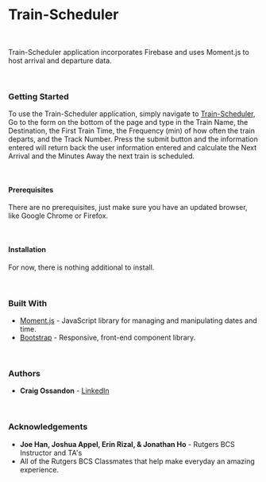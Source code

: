 # Train-Scheduler
<br>
<p>Train-Scheduler application incorporates Firebase and uses Moment.js to host arrival and departure data.</p>
<br>
<h3>Getting Started</h3>
<p>To use the Train-Scheduler application, simply navigate to <a href="https://sandman105.github.io/Train-Scheduler" rel="nofollow">Train-Scheduler</a>, Go to the form on the bottom of the page and type in the Train Name, the Destination, the First Train Time, the Frequency (min) of how often the train departs, and the Track Number. Press the submit button and the information entered will return back the user information entered and calculate the Next Arrival and the Minutes Away the next train is scheduled.</p>
<br>
<h4>Prerequisites</h4>
<p>There are no prerequisites, just make sure you have an updated browser, like Google Chrome or Firefox.</p>
<br>
<h4>Installation</h4>
<p>For now, there is nothing additional to install.</p>
<br>
<h3>Built With</h3>
<ul>
<li><a href="https://momentjs.com/" rel="nofollow">Moment.js</a> - JavaScript library for managing and manipulating dates and time.</li>
<li><a href="https://getbootstrap.com/" rel="nofollow">Bootstrap</a> - Responsive, front-end component library.</li>
</ul>
<br>
<h3>Authors</h3>
<ul>
<li><strong>Craig Ossandon</strong> - <a href="https://www.linkedin.com/in/craig-ossandon-5b676b3/">LinkedIn</a></li>
</ul>
<br>
<h3>Acknowledgements</h3>
<ul>
<li><strong>Joe Han, Joshua Appel, Erin Rizal, & Jonathan Ho</strong> - Rutgers BCS Instructor and TA's</li>
<li>All of the Rutgers BCS Classmates that help make everyday an amazing experience.</li>
